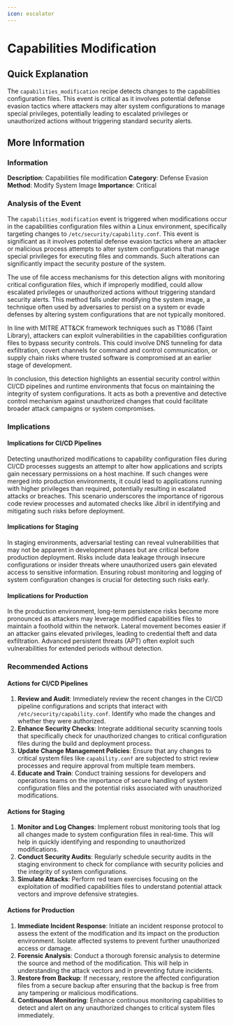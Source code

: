 ```yaml
---
icon: escalator
---
```


# Capabilities Modification

## Quick Explanation

The `capabilities_modification` recipe detects changes to the capabilities configuration files. This event is critical as it involves potential defense evasion tactics where attackers may alter system configurations to manage special privileges, potentially leading to escalated privileges or unauthorized actions without triggering standard security alerts.

## More Information

### Information

**Description**: Capabilities file modification **Category**: Defense Evasion **Method**: Modify System Image **Importance**: Critical

### Analysis of the Event

The `capabilities_modification` event is triggered when modifications occur in the capabilities configuration files within a Linux environment, specifically targeting changes to `/etc/security/capability.conf`. This event is significant as it involves potential defense evasion tactics where an attacker or malicious process attempts to alter system configurations that manage special privileges for executing files and commands. Such alterations can significantly impact the security posture of the system.

The use of file access mechanisms for this detection aligns with monitoring critical configuration files, which if improperly modified, could allow escalated privileges or unauthorized actions without triggering standard security alerts. This method falls under modifying the system image, a technique often used by adversaries to persist on a system or evade defenses by altering system configurations that are not typically monitored.

In line with MITRE ATT\&CK framework techniques such as T1086 (Taint Library), attackers can exploit vulnerabilities in the capabilities configuration files to bypass security controls. This could involve DNS tunneling for data exfiltration, covert channels for command and control communication, or supply chain risks where trusted software is compromised at an earlier stage of development.

In conclusion, this detection highlights an essential security control within CI/CD pipelines and runtime environments that focus on maintaining the integrity of system configurations. It acts as both a preventive and detective control mechanism against unauthorized changes that could facilitate broader attack campaigns or system compromises.

### Implications

#### Implications for CI/CD Pipelines

Detecting unauthorized modifications to capability configuration files during CI/CD processes suggests an attempt to alter how applications and scripts gain necessary permissions on a host machine. If such changes were merged into production environments, it could lead to applications running with higher privileges than required, potentially resulting in escalated attacks or breaches. This scenario underscores the importance of rigorous code review processes and automated checks like Jibril in identifying and mitigating such risks before deployment.

#### Implications for Staging

In staging environments, adversarial testing can reveal vulnerabilities that may not be apparent in development phases but are critical before production deployment. Risks include data leakage through insecure configurations or insider threats where unauthorized users gain elevated access to sensitive information. Ensuring robust monitoring and logging of system configuration changes is crucial for detecting such risks early.

#### Implications for Production

In the production environment, long-term persistence risks become more pronounced as attackers may leverage modified capabilities files to maintain a foothold within the network. Lateral movement becomes easier if an attacker gains elevated privileges, leading to credential theft and data exfiltration. Advanced persistent threats (APT) often exploit such vulnerabilities for extended periods without detection.

### Recommended Actions

#### Actions for CI/CD Pipelines

1. **Review and Audit**: Immediately review the recent changes in the CI/CD pipeline configurations and scripts that interact with `/etc/security/capability.conf`. Identify who made the changes and whether they were authorized.
2. **Enhance Security Checks**: Integrate additional security scanning tools that specifically check for unauthorized changes to critical configuration files during the build and deployment process.
3. **Update Change Management Policies**: Ensure that any changes to critical system files like `capability.conf` are subjected to strict review processes and require approval from multiple team members.
4. **Educate and Train**: Conduct training sessions for developers and operations teams on the importance of secure handling of system configuration files and the potential risks associated with unauthorized modifications.

#### Actions for Staging

1. **Monitor and Log Changes**: Implement robust monitoring tools that log all changes made to system configuration files in real-time. This will help in quickly identifying and responding to unauthorized modifications.
2. **Conduct Security Audits**: Regularly schedule security audits in the staging environment to check for compliance with security policies and the integrity of system configurations.
3. **Simulate Attacks**: Perform red team exercises focusing on the exploitation of modified capabilities files to understand potential attack vectors and improve defensive strategies.

#### Actions for Production

1. **Immediate Incident Response**: Initiate an incident response protocol to assess the extent of the modification and its impact on the production environment. Isolate affected systems to prevent further unauthorized access or damage.
2. **Forensic Analysis**: Conduct a thorough forensic analysis to determine the source and method of the modification. This will help in understanding the attack vectors and in preventing future incidents.
3. **Restore from Backup**: If necessary, restore the affected configuration files from a secure backup after ensuring that the backup is free from any tampering or malicious modifications.
4. **Continuous Monitoring**: Enhance continuous monitoring capabilities to detect and alert on any unauthorized changes to critical system files immediately.
